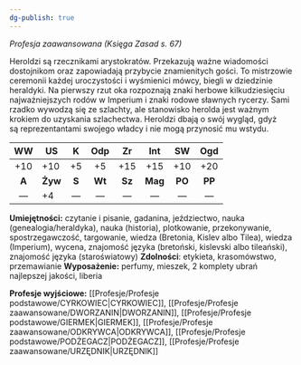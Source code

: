 ```yaml
---
dg-publish: true
---
```

*Profesja zaawansowana (Księga Zasad s. 67)*

Heroldzi są rzecznikami arystokratów. Przekazują ważne wiadomości dostojnikom oraz zapowiadają przybycie znamienitych gości. To mistrzowie ceremonii każdej uroczystości i wyśmienici mówcy, biegli w dziedzinie heraldyki. Na pierwszy rzut oka rozpoznają znaki herbowe kilkudziesięciu najważniejszych rodów w Imperium i znaki rodowe sławnych rycerzy. Sami rzadko wywodzą się ze szlachty, ale stanowisko herolda jest ważnym krokiem do uzyskania szlachectwa. Heroldzi dbają o swój wygląd, gdyż są reprezentantami swojego władcy i nie mogą przynosić mu wstydu.

|  WW   | US      |   K   |  Odp   |   Zr   |   Int   |   SW   |  Ogd   |
|:-----:| ------- |:-----:|:------:|:------:|:-------:|:------:|:------:|
|  +10  | +10     |  +5   |   +5   |  +15   |   +15   |  +10   |  +20   |
| **A** | **Żyw** | **S** | **Wt** | **Sz** | **Mag** | **PO** | **PP** |
|   —   | +4      |   —   |   —    |   —    |    —    |   —    |   —    |

**Umiejętności:** czytanie i pisanie, gadanina, jeździectwo, nauka (genealogia/heraldyka), nauka (historia), plotkowanie, przekonywanie, spostrzegawczość, targowanie, wiedza (Bretonia, Kislev albo Tilea), wiedza (Imperium), wycena, znajomość języka (bretoński, kislevski albo tileański), znajomość języka (staroświatowy)
**Zdolności**: etykieta, krasomówstwo, przemawianie
**Wyposażenie:** perfumy, mieszek, 2 komplety ubrań najlepszej jakości, liberia

**Profesje wyjściowe:** [[Profesje/Profesje podstawowe/CYRKOWIEC\|CYRKOWIEC]], [[Profesje/Profesje zaawansowane/DWORZANIN\|DWORZANIN]], [[Profesje/Profesje podstawowe/GIERMEK\|GIERMEK]], [[Profesje/Profesje zaawansowane/ODKRYWCA\|ODKRYWCA]], [[Profesje/Profesje podstawowe/PODŻEGACZ\|PODŻEGACZ]], [[Profesje/Profesje zaawansowane/URZĘDNIK\|URZĘDNIK]]
